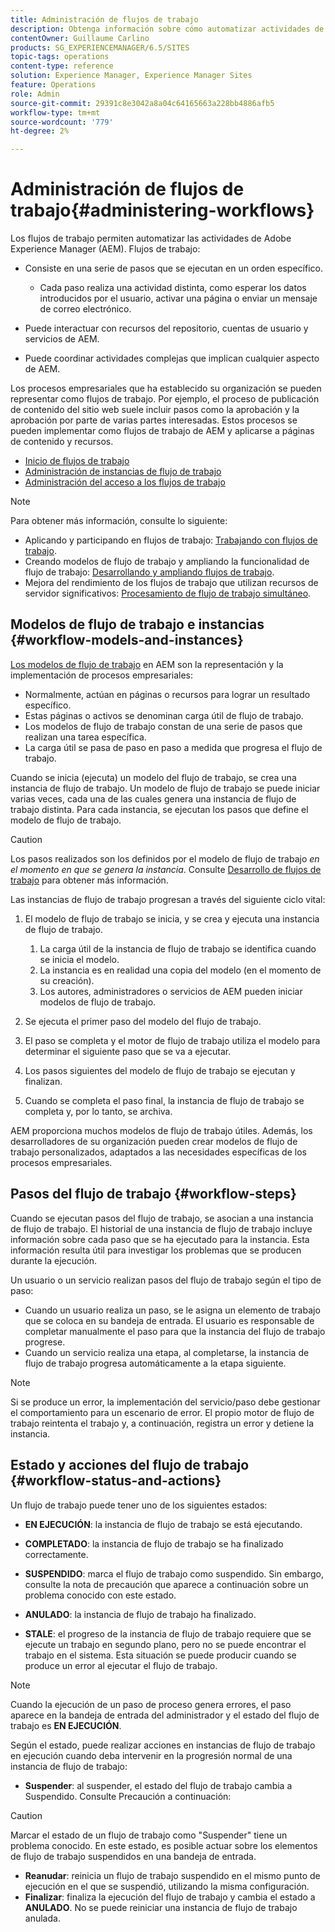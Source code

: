 ```yaml
---
title: Administración de flujos de trabajo
description: Obtenga información sobre cómo automatizar actividades de Adobe Experience Manager mediante flujos de trabajo.
contentOwner: Guillaume Carlino
products: SG_EXPERIENCEMANAGER/6.5/SITES
topic-tags: operations
content-type: reference
solution: Experience Manager, Experience Manager Sites
feature: Operations
role: Admin
source-git-commit: 29391c8e3042a8a04c64165663a228bb4886afb5
workflow-type: tm+mt
source-wordcount: '779'
ht-degree: 2%

---
```


# Administración de flujos de trabajo{#administering-workflows}

Los flujos de trabajo permiten automatizar las actividades de Adobe Experience Manager (AEM). Flujos de trabajo:

* Consiste en una serie de pasos que se ejecutan en un orden específico.

   * Cada paso realiza una actividad distinta, como esperar los datos introducidos por el usuario, activar una página o enviar un mensaje de correo electrónico.

* Puede interactuar con recursos del repositorio, cuentas de usuario y servicios de AEM.
* Puede coordinar actividades complejas que implican cualquier aspecto de AEM.

Los procesos empresariales que ha establecido su organización se pueden representar como flujos de trabajo. Por ejemplo, el proceso de publicación de contenido del sitio web suele incluir pasos como la aprobación y la aprobación por parte de varias partes interesadas. Estos procesos se pueden implementar como flujos de trabajo de AEM y aplicarse a páginas de contenido y recursos.

* [Inicio de flujos de trabajo](/help/sites-administering/workflows-starting.md)
* [Administración de instancias de flujo de trabajo](/help/sites-administering/workflows-administering.md)
* [Administración del acceso a los flujos de trabajo](/help/sites-administering/workflows-managing.md)

>[!NOTE]
>
>Para obtener más información, consulte lo siguiente:
>
>* Aplicando y participando en flujos de trabajo: [Trabajando con flujos de trabajo](/help/sites-authoring/workflows.md).
>* Creando modelos de flujo de trabajo y ampliando la funcionalidad de flujo de trabajo: [Desarrollando y ampliando flujos de trabajo](/help/sites-developing/workflows.md).
>* Mejora del rendimiento de los flujos de trabajo que utilizan recursos de servidor significativos: [Procesamiento de flujo de trabajo simultáneo](/help/sites-deploying/configuring-performance.md#concurrent-workflow-processing).
>

## Modelos de flujo de trabajo e instancias {#workflow-models-and-instances}

[Los modelos de flujo de trabajo](/help/sites-developing/workflows.md#model) en AEM son la representación y la implementación de procesos empresariales:

* Normalmente, actúan en páginas o recursos para lograr un resultado específico.
* Estas páginas o activos se denominan carga útil de flujo de trabajo.
* Los modelos de flujo de trabajo constan de una serie de pasos que realizan una tarea específica.
* La carga útil se pasa de paso en paso a medida que progresa el flujo de trabajo.

Cuando se inicia (ejecuta) un modelo del flujo de trabajo, se crea una instancia de flujo de trabajo. Un modelo de flujo de trabajo se puede iniciar varias veces, cada una de las cuales genera una instancia de flujo de trabajo distinta. Para cada instancia, se ejecutan los pasos que define el modelo de flujo de trabajo.

>[!CAUTION]
>
>Los pasos realizados son los definidos por el modelo de flujo de trabajo *en el momento en que se genera la instancia*. Consulte [Desarrollo de flujos de trabajo](/help/sites-developing/workflows.md#model) para obtener más información.

Las instancias de flujo de trabajo progresan a través del siguiente ciclo vital:

1. El modelo de flujo de trabajo se inicia, y se crea y ejecuta una instancia de flujo de trabajo.

   1. La carga útil de la instancia de flujo de trabajo se identifica cuando se inicia el modelo.
   1. La instancia es en realidad una copia del modelo (en el momento de su creación).
   1. Los autores, administradores o servicios de AEM pueden iniciar modelos de flujo de trabajo.

1. Se ejecuta el primer paso del modelo del flujo de trabajo.
1. El paso se completa y el motor de flujo de trabajo utiliza el modelo para determinar el siguiente paso que se va a ejecutar.
1. Los pasos siguientes del modelo de flujo de trabajo se ejecutan y finalizan.
1. Cuando se completa el paso final, la instancia de flujo de trabajo se completa y, por lo tanto, se archiva.

AEM proporciona muchos modelos de flujo de trabajo útiles. Además, los desarrolladores de su organización pueden crear modelos de flujo de trabajo personalizados, adaptados a las necesidades específicas de los procesos empresariales.

## Pasos del flujo de trabajo {#workflow-steps}

Cuando se ejecutan pasos del flujo de trabajo, se asocian a una instancia de flujo de trabajo. El historial de una instancia de flujo de trabajo incluye información sobre cada paso que se ha ejecutado para la instancia. Esta información resulta útil para investigar los problemas que se producen durante la ejecución.

Un usuario o un servicio realizan pasos del flujo de trabajo según el tipo de paso:

* Cuando un usuario realiza un paso, se le asigna un elemento de trabajo que se coloca en su bandeja de entrada. El usuario es responsable de completar manualmente el paso para que la instancia del flujo de trabajo progrese.
* Cuando un servicio realiza una etapa, al completarse, la instancia de flujo de trabajo progresa automáticamente a la etapa siguiente.

>[!NOTE]
>
>Si se produce un error, la implementación del servicio/paso debe gestionar el comportamiento para un escenario de error. El propio motor de flujo de trabajo reintenta el trabajo y, a continuación, registra un error y detiene la instancia.

## Estado y acciones del flujo de trabajo {#workflow-status-and-actions}

Un flujo de trabajo puede tener uno de los siguientes estados:

* **EN EJECUCIÓN**: la instancia de flujo de trabajo se está ejecutando.
* **COMPLETADO**: la instancia de flujo de trabajo se ha finalizado correctamente.

* **SUSPENDIDO**: marca el flujo de trabajo como suspendido. Sin embargo, consulte la nota de precaución que aparece a continuación sobre un problema conocido con este estado.
* **ANULADO**: la instancia de flujo de trabajo ha finalizado.
* **STALE**: el progreso de la instancia de flujo de trabajo requiere que se ejecute un trabajo en segundo plano, pero no se puede encontrar el trabajo en el sistema. Esta situación se puede producir cuando se produce un error al ejecutar el flujo de trabajo.

>[!NOTE]
>
>Cuando la ejecución de un paso de proceso genera errores, el paso aparece en la bandeja de entrada del administrador y el estado del flujo de trabajo es **EN EJECUCIÓN**.

Según el estado, puede realizar acciones en instancias de flujo de trabajo en ejecución cuando deba intervenir en la progresión normal de una instancia de flujo de trabajo:

* **Suspender**: al suspender, el estado del flujo de trabajo cambia a Suspendido. Consulte Precaución a continuación:

>[!CAUTION]
>
>Marcar el estado de un flujo de trabajo como &quot;Suspender&quot; tiene un problema conocido. En este estado, es posible actuar sobre los elementos de flujo de trabajo suspendidos en una bandeja de entrada.

* **Reanudar**: reinicia un flujo de trabajo suspendido en el mismo punto de ejecución en el que se suspendió, utilizando la misma configuración.
* **Finalizar**: finaliza la ejecución del flujo de trabajo y cambia el estado a **ANULADO**. No se puede reiniciar una instancia de flujo de trabajo anulada.
